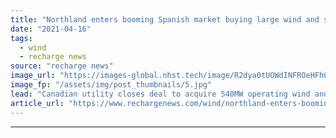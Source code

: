 ```yaml
---
title: "Northland enters booming Spanish market buying large wind and solar fleet"
date: "2021-04-16"
tags: 
  - wind
  - recharge news
source: "recharge news"
image_url: "https://images-global.nhst.tech/image/R2dya0tUOWdINFROeHFhQVJST1lxNUNBUFJybW1YR3hrL1dWWmxIT0FnTT0=/nhst/binary/1c24cec554e150855429b9b48a854c00"
image_fp: "/assets/img/post_thumbnails/5.jpg"
lead: "Canadian utility closes deal to acquire 540MW operating wind and solar portfolio across the southern European country"
article_url: "https://www.rechargenews.com/wind/northland-enters-booming-spanish-market-buying-large-wind-and-solar-fleet/2-1-996701"
---
```


---
